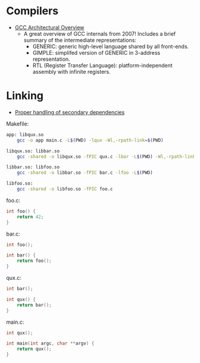 # Compilers

* [GCC Architectural Overview](http://www.airs.com/dnovillo/200711-GCC-Internals/200711-GCC-Internals-1-condensed.pdf)
    - A great overview of GCC internals from 2007! Includes a brief summary of the intermediate representations:
        + GENERIC: generic high-level language shared by all front-ends.
        + GIMPLE: simplifed version of GENERIC in 3-address representation.
        + RTL (Register Transfer Language): platform-independent assembly with infinite registers.

# Linking

* [Proper handling of secondary dependencies](http://www.kaizou.org/2015/01/linux-libraries.html)

Makefile:
```bash
app: libqux.so
    gcc -o app main.c -L$(PWD) -lqux -Wl,-rpath-link=$(PWD)

libqux.so: libbar.so
    gcc -shared -o libqux.so -fPIC qux.c -lbar -L$(PWD) -Wl,-rpath-link=$(PWD)

libbar.so: libfoo.so
    gcc -shared -o libbar.so -fPIC bar.c -lfoo -L$(PWD)

libfoo.so:
    gcc -shared -o libfoo.so -fPIC foo.c
```

foo.c:
```c
int foo() {
    return 42;
}
```

bar.c:
```c
int foo();

int bar() {
    return foo();
}
```

qux.c:
```c
int bar();

int qux() {
    return bar();
}
```

main.c:
```c
int qux();

int main(int argc, char **argv) {
    return qux();
}
```
